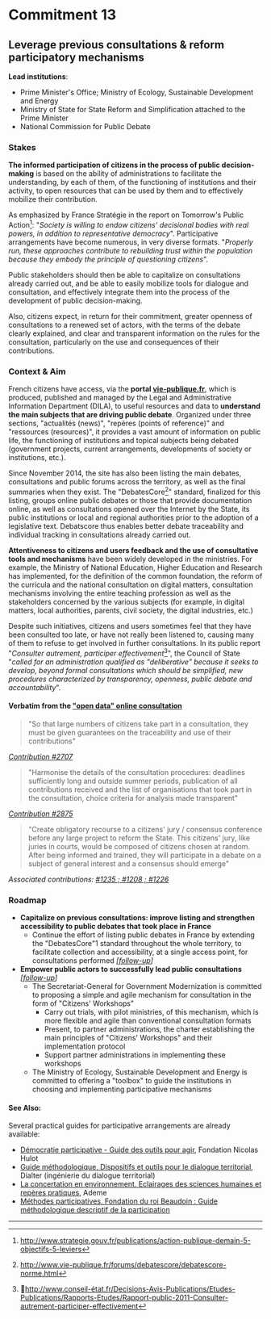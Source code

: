 # Commitment 13

## Leverage previous consultations & reform participatory mechanisms

**Lead institutions**:
- Prime Minister's Office; Ministry of Ecology, Sustainable Development and Energy
- Ministry of State for State Reform and Simplification attached to the Prime Minister
- National Commission for Public Debate

### Stakes

**The informed participation of citizens in the process of public decision-making** is based on the ability of administrations to facilitate the understanding, by each of them, of the functioning of institutions and their activity, to open resources that can be used by them and to effectively mobilize their contribution.

As emphasized by France Stratégie in the report on Tomorrow's Public Action[^1]: "_Society is willing to endow citizens' decisional bodies with real powers, in addition to representative democracy_". Participative arrangements have become numerous, in very diverse formats. "_Properly run, these approaches contribute to rebuilding trust within the population because they embody the principle of questioning citizens_".

Public stakeholders should then be able to capitalize on consultations already carried out, and be able to easily mobilize tools for dialogue and consultation, and effectively integrate them into the process of the development of public decision-making.  

Also, citizens expect, in return for their commitment, greater openness of consultations to a renewed set of actors, with the terms of the debate clearly explained, and clear and transparent information on the rules for the consultation, particularly on the use and consequences of their contributions.

### Context & Aim

French citizens have access, via the **portal [vie-publique.fr](http://www.vie-publique.fr/)**, which is produced, published and managed by the Legal and Administrative Information Department (DILA), to useful resources and data to **understand the main subjects that are driving public debate**. Organized under three sections, "actualités (news)", "repères (points of reference)" and "ressources (resources)", it provides a vast amount of information on public life, the functioning of institutions and topical subjects being debated (government projects, current arrangements, developments of society or institutions, etc.).

Since November 2014, the site has also been listing the main debates, consultations and public forums across the territory, as well as the final summaries when they exist. The "DebatesCore[^2]" standard, finalized for this listing, groups online public debates or those that provide documentation online, as well as consultations opened over the Internet by the State, its public institutions or local and regional authorities prior to the adoption of a legislative text. Debatscore thus enables better debate traceability and individual tracking in consultations already carried out.

**Attentiveness to citizens and users feedback and the use of consultative tools and mechanisms** have been widely developed in the ministries. For example, the Ministry of National Education, Higher Education and Research has implemented, for the definition of the common foundation, the reform of the curricula and the national consultation on digital matters, consultation mechanisms involving the entire teaching profession as well as the stakeholders concerned by the various subjects (for example, in digital matters, local authorities, parents, civil society, the digital industries, etc.)

Despite such initiatives, citizens and users sometimes feel that they have been consulted too late, or have not really been listened to, causing many of them to refuse to get involved in further consultations. In its public report "_Consulter autrement, participer effectivement_[^3]", the Council of State "_called for an administration qualified as "deliberative" because it seeks to develop, beyond formal consultations which should be simplified, new procedures characterized by transparency, openness, public debate and accountability_".

#### Verbatim from the ["open data" online consultation](http://contribuez.cnnumerique.fr/debat/open-gov-comment-faire-progresser-la-transparence-de-l%E2%80%99action-publique-et-la-participation)

> "So that large numbers of citizens take part in a consultation, they must be given guarantees on the traceability and use of their contributions"

_[Contribution #2707](http://contribuez.cnnumerique.fr/debat/95/avis/2707)_

> "Harmonise the details of the consultation procedures: deadlines sufficiently long and outside summer periods, publication of all contributions received and the list of organisations that took part in the consultation, choice criteria for analysis made transparent"

_[Contribution #2875](http://contribuez.cnnumerique.fr/debat/95/avis/2875)_

> "Create obligatory recourse to a citizens' jury / consensus conference before any large project to reform the State. This citizens' jury, like juries in courts, would be composed of citizens chosen at random. After being informed and trained, they will participate in a debate on a subject of general interest and a consensus should emerge"

_Associated contributions: [#1235 ; #1208 ; #1226](http://contribuez.cnnumerique.fr/debat/95/avis/887#subavis-1235)_

### Roadmap

- **Capitalize on previous consultations: improve listing and strengthen accessibility to public debates that took place in France**
    - Continue the effort of listing public debates in France by extending the "DebatesCore"1 standard throughout the whole territory, to facilitate collection and accessibility, at a single access point, for consultations performed
      _[[follow-up](https://git.framasoft.org/etalab/suivi/issues/155)]_
- **Empower public actors to successfully lead public consultations**
  _[[follow-up](https://git.framasoft.org/etalab/suivi/issues/156)]_
    - The Secretariat-General for Government Modernization is committed to proposing a simple and agile mechanism for consultation in the form of "Citizens' Workshops"
        - Carry out trials, with pilot ministries, of this mechanism, which is more flexible and agile than conventional consultation formats
        - Present, to partner administrations, the charter establishing the main principles of "Citizens' Workshops" and their implementation protocol
        - Support partner administrations in implementing these workshops
    - The Ministry of Ecology, Sustainable Development and Energy is committed to offering a "toolbox" to guide the institutions in choosing and implementing participative mechanisms

#### See Also:

Several practical guides for participative arrangements are already available:

- [Démocratie participative - Guide des outils pour agir](http://think-tank.fnh.org/sites/default/files/documents/publications/publication_etat_deslieaux_democratie_participative_0.pdf),  Fondation Nicolas Hulot
- [Guide méthodologique, Dispositifs et outils pour le dialogue territorial](http://www.geyser.asso.fr/pdf/Dispositifs_et_outils_pour_le_dialogue_territorial_dialter2013.pdf), Dialter (ingénierie du dialogue territorial)
- [La concertation en environnement. Eclairages des sciences humaines et repères pratiques](http://www.pcet-ademe.fr/sites/default/files/La_concertation_en_environnement.pdf), Ademe
- [Méthodes participatives, Fondation du roi Beaudoin : Guide méthodologique descriptif de la participation](http://www.kbs-frb.be/uploadedfiles/kbs-frb/files/fr/pub_1600_methodesparticipatives.pdf)

----

[^1]: http://www.strategie.gouv.fr/publications/action-publique-demain-5-objectifs-5-leviers

[^2]: http://www.vie-publique.fr/forums/debatescore/debatescore-norme.html

[^3]: http://www.conseil-état.fr/Decisions-Avis-Publications/Etudes-Publications/Rapports-Etudes/Rapport-public-2011-Consulter-autrement-participer-effectivement

